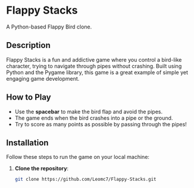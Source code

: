 # Flappy Stacks

A Python-based Flappy Bird clone.

## Description
Flappy Stacks is a fun and addictive game where you control a bird-like character, trying to navigate through pipes without crashing. Built using Python and the Pygame library, this game is a great example of simple yet engaging game development.

## How to Play
- Use the **spacebar** to make the bird flap and avoid the pipes.
- The game ends when the bird crashes into a pipe or the ground.
- Try to score as many points as possible by passing through the pipes!

## Installation
Follow these steps to run the game on your local machine:

1. **Clone the repository**:
   ```bash
   git clone https://github.com/Leomc7/Flappy-Stacks.git
